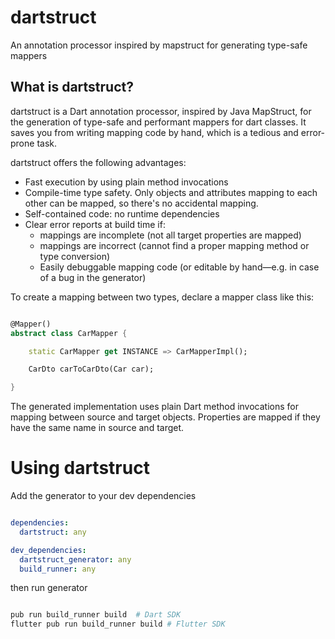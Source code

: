 # dartstruct
An annotation processor inspired by mapstruct for generating type-safe mappers

## What is dartstruct?

dartstruct is a Dart annotation processor, inspired by Java MapStruct, for the generation of type-safe and performant mappers for dart classes. It saves you from writing mapping code by hand, which is a tedious and error-prone task.


dartstruct offers the following advantages:

- Fast execution by using plain method invocations
- Compile-time type safety. Only objects and attributes mapping to each other can be mapped, so there's no accidental mapping.
- Self-contained code: no runtime dependencies
- Clear error reports at build time if:
  - mappings are incomplete (not all target properties are mapped)
  - mappings are incorrect (cannot find a proper mapping method or type conversion)
  - Easily debuggable mapping code (or editable by hand—e.g. in case of a bug in the generator)

To create a mapping between two types, declare a mapper class like this:

```dart

@Mapper()
abstract class CarMapper {

    static CarMapper get INSTANCE => CarMapperImpl();

    CarDto carToCarDto(Car car);

}

```

The generated implementation uses plain Dart method invocations for mapping between source and target objects. Properties are mapped if they have the same name in source and target.

# Using dartstruct

Add the generator to your dev dependencies

```yaml

dependencies:
  dartstruct: any

dev_dependencies:
  dartstruct_generator: any
  build_runner: any

```

then run generator

```bash

pub run build_runner build  # Dart SDK
flutter pub run build_runner build # Flutter SDK

 ```
